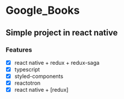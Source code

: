 # Google_Books

## Simple project in react native
 
### Features
- [x] react native + redux + redux-saga
- [x] typescript
- [x] styled-components
- [x] reactotron
- [x] react native + [redux]
